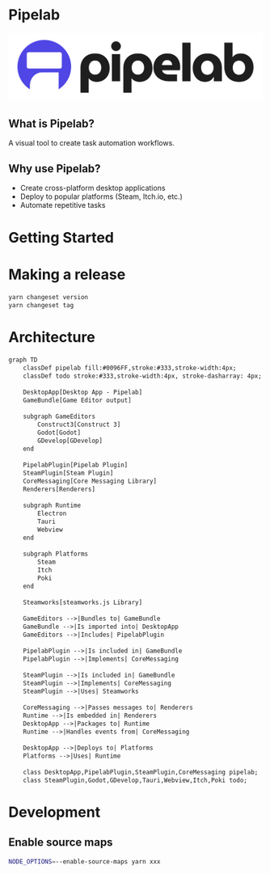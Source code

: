 # Pipelab

![logo](./readme/full_white_bg_black_text.png)

## What is Pipelab?

A visual tool to create task automation workflows.

## Why use Pipelab?

- Create cross-platform desktop applications
- Deploy to popular platforms (Steam, Itch.io, etc.)
- Automate repetitive tasks

# Getting Started

# Making a release
```
yarn changeset version
yarn changeset tag
```

# Architecture
```mermaid
graph TD
    classDef pipelab fill:#0096FF,stroke:#333,stroke-width:4px;
    classDef todo stroke:#333,stroke-width:4px, stroke-dasharray: 4px;

    DesktopApp[Desktop App - Pipelab]
    GameBundle[Game Editor output]

    subgraph GameEditors
        Construct3[Construct 3]
        Godot[Godot]
        GDevelop[GDevelop]
    end

    PipelabPlugin[Pipelab Plugin]
    SteamPlugin[Steam Plugin]
    CoreMessaging[Core Messaging Library]
    Renderers[Renderers]

    subgraph Runtime
        Electron
        Tauri
        Webview
    end

    subgraph Platforms
        Steam
        Itch
        Poki
    end

    Steamworks[steamworks.js Library]

    GameEditors -->|Bundles to| GameBundle
    GameBundle -->|Is imported into| DesktopApp
    GameEditors -->|Includes| PipelabPlugin

    PipelabPlugin -->|Is included in| GameBundle
    PipelabPlugin -->|Implements| CoreMessaging

    SteamPlugin -->|Is included in| GameBundle
    SteamPlugin -->|Implements| CoreMessaging
    SteamPlugin -->|Uses| Steamworks

    CoreMessaging -->|Passes messages to| Renderers
    Runtime -->|Is embedded in| Renderers
    DesktopApp -->|Packages to| Runtime
    Runtime -->|Handles events from| CoreMessaging

    DesktopApp -->|Deploys to| Platforms
    Platforms -->|Uses| Runtime

    class DesktopApp,PipelabPlugin,SteamPlugin,CoreMessaging pipelab;
    class SteamPlugin,Godot,GDevelop,Tauri,Webview,Itch,Poki todo;
```

# Development
## Enable source maps
```bash
NODE_OPTIONS=--enable-source-maps yarn xxx
```
